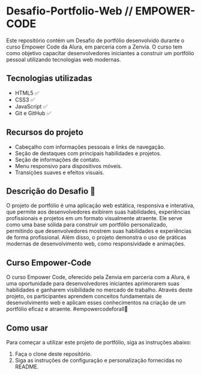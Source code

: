 # Desafio-Portfolio-Web // EMPOWER-CODE
Este repositório contém um Desafio de portfólio desenvolvido durante o curso Empower Code da Alura, em parceria com a Zenvia. O curso tem como objetivo capacitar desenvolvedores iniciantes a construir um portfólio pessoal utilizando tecnologias web modernas.

## Tecnologias utilizadas

- HTML5 ✅
- CSS3 ✅
- JavaScript ✅
- Git e GitHub ✅

## Recursos do projeto

- Cabeçalho com informações pessoais e links de navegação.
- Seção de destaques com principais habilidades e projetos.
- Seção de informações de contato.
- Menu responsivo para dispositivos móveis.
- Transições suaves e efeitos visuais.

## Descrição do Desafio 🔽

O projeto de portfólio é uma aplicação web estática, responsiva e interativa, que permite aos desenvolvedores exibirem suas habilidades, experiências profissionais e projetos em um formato visualmente atraente. Ele serve como uma base sólida para construir um portfólio personalizado, permitindo que desenvolvedores mostrem suas habilidades e experiências de forma profissional. Além disso, o projeto demonstra o uso de práticas modernas de desenvolvimento web, como responsividade e animações.

## Curso Empower-Code

O curso Empower Code, oferecido pela Zenvia em parceria com a Alura, é uma oportunidade para desenvolvedores iniciantes aprimorarem suas habilidades e ganharem visibilidade no mercado de trabalho. Através deste projeto, os participantes aprendem conceitos fundamentais de desenvolvimento web e aplicam esses conhecimentos na criação de um portfólio eficaz e atraente. #empowercodeforall💙

## Como usar

Para começar a utilizar este projeto de portfólio, siga as instruções abaixo:

1. Faça o clone deste repositório.
2. Siga as instruções de configuração e personalização fornecidas no README.
